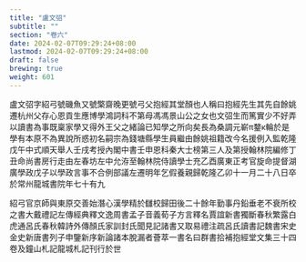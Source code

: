 ```yaml
---
title: "盧文弨"
subtitle: ""
section: "卷六"
date: 2024-02-07T09:29:24+08:00
lastmod: 2024-02-07T09:29:24+08:00
draft: false
brewing: true
weight: 601
---
```



盧文弨字紹弓號磯魚又號檠齋晚更號弓父抱經其堂顏也人稱曰抱經先生其先自餘姚遷杭州父存心恩貢生應博學鴻詞科不第母馮馮景山公之女也文弨生而篤實少不好弄以讀書為事既稟家學又得外王父之緒論已知學之所向矣長為桑調元嶄π鍪κ輪於是學有本原不為異說所惑初名嗣宗為錢塘縣學生員繼由餘姚祖籍改今名援例入監乾隆戊午中式順天舉人壬戌考授內閣中書壬申恩科秦大士榜第三人及第授翰林院編修丁丑命尚書房行走由左春坊左中允洊至翰林院侍讀學士充乙酉廣東正考官旋命提督湖廣學政戊子以學政言事不合例部議左遷明年乞假養親歸乾隆乙卯十一月二十八日卒於常州龍城書院年七十有九

紹弓官京師與東原交善始潛心漢學精於讎校歸田後二十餘年勤事丹鉛垂老不衰所校之書大戴禮記左傳經典釋文逸周書孟子音義荀子方言釋名賈誼新書獨斷春秋繁露白虎通呂氏春秋韓詩外傳顏氏家訓封氏聞見記諸書又取易禮注疏呂氏讀書記魏書宋史金史新唐書列子申鑒新序新論諸本脫漏者薈萃一書名曰群書拾補抱經堂文集三十四卷及鐘山札記龍城札記刊行於世
